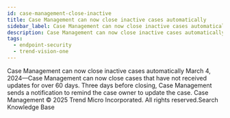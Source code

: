 ```yaml
---
id: case-management-close-inactive
title: Case Management can now close inactive cases automatically
sidebar_label: Case Management can now close inactive cases automatically
description: Case Management can now close inactive cases automatically
tags:
  - endpoint-security
  - trend-vision-one
---
```


 Case Management can now close inactive cases automatically March 4, 2024—Case Management can now close cases that have not received updates for over 60 days. Three days before closing, Case Management sends a notification to remind the case owner to update the case. Case Management © 2025 Trend Micro Incorporated. All rights reserved.Search Knowledge Base